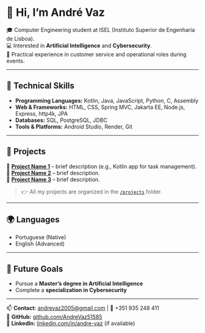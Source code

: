# 👋 Hi, I’m André Vaz  

🎓 Computer Engineering student at ISEL (Instituto Superior de Engenharia de Lisboa).  
💻 Interested in **Artificial Intelligence** and **Cybersecurity**.  
📌 Practical experience in customer service and operational roles during events.  

---

## 🚀 Technical Skills

- **Programming Languages:** Kotlin, Java, JavaScript, Python, C, Assembly  
- **Web & Frameworks:** HTML, CSS, Spring MVC, Jakarta EE, Node.js, Express, http4k, JPA  
- **Databases:** SQL, PostgreSQL, JDBC  
- **Tools & Platforms:** Android Studio, Render, Git  

---

## 📂 Projects

🔹 **[Project Name 1](link-to-repo)** – brief description (e.g., Kotlin app for task management).  
🔹 **[Project Name 2](link-to-repo)** – brief description.  
🔹 **[Project Name 3](link-to-repo)** – brief description.  

> 👉 All my projects are organized in the [`/projects`](./projects) folder.  

---

## 🌍 Languages

- Portuguese (Native)  
- English (Advanced)  

---

## 🎯 Future Goals

- Pursue a **Master’s degree in Artificial Intelligence**  
- Complete a **specialization in Cybersecurity**  

---

📫 **Contact:** [andrevaz2005@gmail.com](mailto:andrevaz2005@gmail.com) | 📱 +351 935 248 411  
🔗 **GitHub:** [github.com/AndreVaz51585](https://github.com/AndreVaz51585)  
🔗 **LinkedIn:** [linkedin.com/in/andre-vaz](#) (if available)
